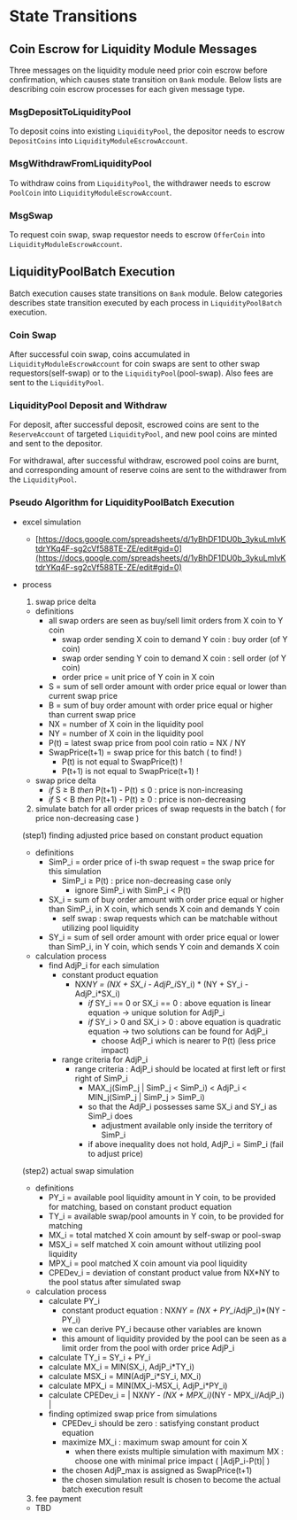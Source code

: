 <!--
order: 3
-->

# State Transitions

## Coin Escrow for Liquidity Module Messages

Three messages on the liquidity module need prior coin escrow before confirmation, which causes state transition on `Bank` module. Below lists are describing coin escrow processes for each given message type.

### MsgDepositToLiquidityPool

To deposit coins into existing `LiquidityPool`, the depositor needs to escrow `DepositCoins` into `LiquidityModuleEscrowAccount`.

### MsgWithdrawFromLiquidityPool

To withdraw coins from `LiquidityPool`, the withdrawer needs to escrow `PoolCoin` into `LiquidityModuleEscrowAccount`.

### MsgSwap

To request coin swap, swap requestor needs to escrow `OfferCoin` into `LiquidityModuleEscrowAccount`.

## LiquidityPoolBatch Execution

Batch execution causes state transitions on `Bank` module. Below categories describes state transition executed by each process in `LiquidityPoolBatch` execution.

### Coin Swap

After successful coin swap, coins accumulated in `LiquidityModuleEscrowAccount` for coin swaps are sent to other swap requestors(self-swap) or to the `LiquidityPool`(pool-swap). Also fees are sent to the `LiquidityPool`.

### LiquidityPool Deposit and Withdraw

For deposit, after successful deposit, escrowed coins are sent to the `ReserveAccount` of targeted `LiquidityPool`, and new pool coins are minted and sent to the depositor.

For withdrawal, after successful withdraw, escrowed pool coins are burnt, and corresponding amount of reserve coins are sent to the withdrawer from the `LiquidityPool`.

### Pseudo Algorithm for LiquidityPoolBatch Execution

- excel simulation

    - [https://docs.google.com/spreadsheets/d/1yBhDF1DU0b_3ykuLmlvKtdrYKq4F-sg2cVf588TE-ZE/edit#gid=0](https://docs.google.com/spreadsheets/d/1yBhDF1DU0b_3ykuLmlvKtdrYKq4F-sg2cVf588TE-ZE/edit#gid=0)
- process

    1) swap price delta

    - definitions
        - all swap orders are seen as buy/sell limit orders from X coin to Y coin
            - swap order sending X coin to demand Y coin : buy order (of Y coin)
            - swap order sending Y coin to demand X coin : sell order (of Y coin)
            - order price = unit price of Y coin in X coin
        - S = sum of sell order amount with order price equal or lower than current swap price
        - B = sum of buy order amount with order price equal or higher than current swap price
        - NX = number of X coin in the liquidity pool
        - NY = number of X coin in the liquidity pool
        - P(t) = latest swap price from pool coin ratio = NX / NY
        - SwapPrice(t+1) = swap price for this batch ( to find! )
            - P(t) is not equal to SwapPrice(t) !
            - P(t+1) is not equal to SwapPrice(t+1) !
    - swap price delta
        - *if* S ≥ B *then* P(t+1) - P(t) ≤ 0 : price is non-increasing
        - *if* S < B *then* P(t+1) - P(t) ≥ 0 : price is non-decreasing

    2) simulate batch for all order prices of swap requests in the batch ( for price non-decreasing case )

    (step1) finding adjusted price based on constant product equation

    - definitions
        - SimP_i = order price of i-th swap request = the swap price for this simulation
            - SimP_i ≥ P(t) : price non-decreasing case only
                - ignore SimP_i with SimP_i < P(t)
        - SX_i = sum of buy order amount with order price equal or higher than SimP_i, in X coin, which sends X coin and demands Y coin
            - self swap : swap requests which can be matchable without utilizing pool liquidity
        - SY_i = sum of sell order amount with order price equal or lower than SimP_i, in Y coin, which sends Y coin and demands X coin
    - calculation process
        - find AdjP_i for each simulation
            - constant product equation
                - NX*NY = (NX + SX_i - AdjP_i*SY_i) * (NY + SY_i - AdjP_i*SX_i)
                    - *if* SY_i == 0 or SX_i == 0 : above equation is linear equation → unique solution for AdjP_i
                    - *if* SY_i > 0 and SX_i > 0 : above equation is quadratic equation → two solutions can be found for AdjP_i
                        - choose AdjP_i which is nearer to P(t) (less price impact)
            - range criteria for AdjP_i
                - range criteria : AdjP_i should be located at first left or first right of SimP_i
                    - MAX_j(SimP_j | SimP_j < SimP_i) < AdjP_i < MIN_j(SimP_j | SimP_j > SimP_i)
                    - so that the AdjP_i possesses same SX_i and SY_i as SimP_i does
                        - adjustment available only inside the territory of SimP_i
                    - if above inequality does not hold, AdjP_i = SimP_i (fail to adjust price)

    (step2) actual swap simulation

    - definitions
        - PY_i = available pool liquidity amount in Y coin, to be provided for matching, based on constant product equation
        - TY_i = available swap/pool amounts in Y coin, to be provided for matching
        - MX_i = total matched X coin amount by self-swap or pool-swap
        - MSX_i = self matched X coin amount without utilizing pool liquidity
        - MPX_i = pool matched X coin amount via pool liquidity
        - CPEDev_i = deviation of constant product value from NX*NY to the pool status after simulated swap
    - calculation process
        - calculate PY_i
            - constant product equation : NX*NY = (NX + PY_i*AdjP_i)*(NY - PY_i)
            - we can derive PY_i because other variables are known
            - this amount of liquidity provided by the pool can be seen as a limit order from the pool with order price AdjP_i
        - calculate TY_i = SY_i + PY_i
        - calculate MX_i = MIN(SX_i, AdjP_i*TY_i)
        - calculate MSX_i = MIN(AdjP_i*SY_i, MX_i)
        - calculate MPX_i = MIN(MX_i-MSX_i, AdjP_i*PY_i)
        - calculate CPEDev_i = | NX*NY - (NX + MPX_i)*(NY - MPX_i/AdjP_i) |
        - finding optimized swap price from simulations
            - CPEDev_i should be zero : satisfying constant product equation
            - maximize MX_i : maximum swap amount for coin X
                - when there exists multiple simulation with maximum MX : choose one with minimal price impact ( |AdjP_i-P(t)| )
            - the chosen AdjP_max is assigned as SwapPrice(t+1)
            - the chosen simulation result is chosen to become the actual batch execution result

    3) fee payment

    - TBD
